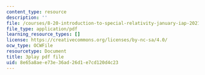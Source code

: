 ```yaml
---
content_type: resource
description: ''
file: /courses/8-20-introduction-to-special-relativity-january-iap-2021/8e65a8aee73e36ad26d1e7cd120d4c23_2jHK2MxGoio.pdf
file_type: application/pdf
learning_resource_types: []
license: https://creativecommons.org/licenses/by-nc-sa/4.0/
ocw_type: OCWFile
resourcetype: Document
title: 3play pdf file
uid: 8e65a8ae-e73e-36ad-26d1-e7cd120d4c23
---
```

